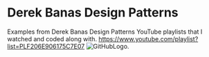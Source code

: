 # Derek Banas Design Patterns
Examples from Derek Banas Design Patterns YouTube playlists that I watched and coded along with.
https://www.youtube.com/playlist?list=PLF206E906175C7E07
![GitHubLogo](https://cdn0.tnwcdn.com/wp-content/blogs.dir/1/files/2018/03/GitHub-brave-hed-796x418.jpg).

